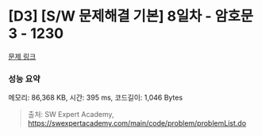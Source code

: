 # [D3] [S/W 문제해결 기본] 8일차 - 암호문3 - 1230 

[문제 링크](https://swexpertacademy.com/main/code/problem/problemDetail.do?contestProbId=AV14zIwqAHwCFAYD) 

### 성능 요약

메모리: 86,368 KB, 시간: 395 ms, 코드길이: 1,046 Bytes



> 출처: SW Expert Academy, https://swexpertacademy.com/main/code/problem/problemList.do